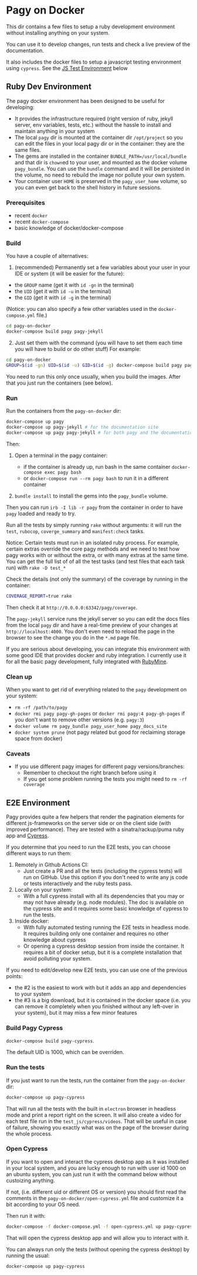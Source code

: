 # Pagy on Docker

This dir contains a few files to setup a ruby development environment without installing anything on your system.

You can use it to develop changes, run tests and check a live preview of the documentation.

It also includes the docker files to setup a javascript testing environment using `cypress`. See the [JS Test Environment](#js-test-environment) below

## Ruby Dev Environment

The pagy docker environment has been designed to be useful for developing:

- It provides the infrastructure required (right version of ruby, jekyll server, env variables, tests, etc.) without the hassle to install and maintain anything in your system
- The local `pagy` dir is mounted at the container dir `/opt/project` so you can edit the files in your local pagy dir or in the container: they are the same files.
- The gems are installed in the container `BUNDLE_PATH=/usr/local/bundle` and that dir is `chown`ed to your user, and mounted as the docker volume `pagy_bundle`. You can use the `bundle` command and it will be persisted in the volume, no need to rebuild the image nor pollute your own system.
- Your container user `HOME` is preserved in the `pagy_user_home` volume, so you can even get back to the shell history in future sessions.

### Prerequisites

- recent `docker`
- recent `docker-compose`
- basic knowledge of docker/docker-compose

### Build

You have a couple of alternatives:

1. (recommended) Permanently set a few variables about your user in your IDE or system (it will be easier for the future):

  - the `GROUP` name (get it with `id -gn` in the terminal)
  - the `UID` (get it with `id -u` in the terminal)
  - the `GID` (get it with `id -g` in the terminal)

  (Notice: you can also specify a few other variables used in the `docker-compose.yml` file.)

  ```sh
  cd pagy-on-docker
  docker-compose build pagy pagy-jekyll
  ```

2. Just set them with the command (you will have to set them each time you will have to build or do other stuff) For example:

```sh
cd pagy-on-docker
GROUP=$(id -gn) UID=$(id -u) GID=$(id -g) docker-compose build pagy pagy-jekyll
```

You need to run this only once usually, when you build the images. After that you just run the containers (see below).

### Run

Run the containers from the `pagy-on-docker` dir:

```sh
docker-compose up pagy
docker-compose up pagy-jekyll # for the documentation site
docker-compose up pagy pagy-jekyll # for both pagy and the documentation site
```
Then:

1. Open a terminal in the pagy container:
     - if the container is already up, run bash in the same container `docker-compose exec pagy bash`
     - or `docker-compose run --rm pagy bash` to run it in a different container

2. `bundle install` to install the gems into the `pagy_bundle` volume.

Then you can run `irb -I lib -r pagy` from the container in order to have `pagy` loaded and ready to try.

Run all the tests by simply running `rake` without arguments: it will run the `test`, `rubocop`, `coverge_summary` and `manifest:check` tasks.

Notice: Certain tests must run in an isolated ruby process. For example, certain extras override the core pagy methods and we need to test how pagy works with or without the extra, or with many extras at the same time. You can get the full list of of all the test tasks (and test files that each task run) with `rake -D test_*`

Check the details (not only the summary) of the coverage by running in the container:

```sh
COVERAGE_REPORT=true rake
```

Then check it at `http://0.0.0.0:63342/pagy/coverage`.

The `pagy-jekyll` service runs the jekyll server so you can edit the docs files from the local `pagy` dir and have a real-time preview of your changes at `http://localhost:4000`. You don't even need to reload the page in the browser to see the change you do in the `*.md` page file.

If you are serious about developing, you can integrate this environment with some good IDE that provides docker and ruby integration. I currently use it for all the basic pagy development, fully integrated with [RubyMine](https://www.jetbrains.com/ruby/?from=https%3A%2F%2Fgithub.com%2Fddnexus%2Fpagy).

### Clean up

When you want to get rid of everything related to the `pagy` development on your system:

- `rm -rf /path/to/pagy`
- `docker rmi pagy pagy-gh-pages` or `docker rmi pagy:4 pagy-gh-pages` if you don't want to remove other versions (e.g. `pagy:3`)
- `docker volume rm pagy_bundle pagy_user_home pagy_docs_site`
- `docker system prune` (not pagy related but good for reclaiming storage space from docker)

### Caveats

- If you use different pagy images for different pagy versions/branches:
    - Remember to checkout the right branch before using it
    - If you get some problem running the tests you might need to `rm -rf coverage`

## E2E Environment

Pagy provides quite a few helpers that render the pagination elements for different js-frameworks on the server side or on the client side (with improved performance). They are tested with a sinatra/rackup/puma ruby app and  [Cypress](https://www.cypress.io).

If you determine that you need to run the E2E tests, you can choose different ways to run them:

1. Remotely in Github Actions CI:
    - Just create a PR and all the tests (including the cypress tests) will run on GitHub. Use this option if you don't need to write any js code or tests interactively and the ruby tests pass.
2. Locally on your system:
    - With a full cypress install with all its dependencies that you may or may not have already (e.g. node modules). The doc is available on the cypress site and it requires some basic knowledge of cypress to run the tests.
3. Inside docker:
    - With fully automated testing running the E2E tests in headless mode. It requires building only one container and requires no other knowledge about cypress
    - Or opening a cypress desktop session from inside the container. It requires a bit of docker setup, but it is a complete installation that avoid polluting your system.

If you need to edit/develop new E2E tests, you can use one of the previous points:
- the #2 is the easiest to work with but it adds an app and dependencies to your system
- the #3 is a big download, but it is contained in the docker space (i.e. you can remove it completely when you finished without any left-over in your system), but it may miss a few minor features

### Build Pagy Cypress

`docker-compose build pagy-cypress`.

The default UID is 1000, which can be overriden.

### Run the tests

If you just want to run the tests, run the container from the `pagy-on-docker` dir:

```sh
docker-compose up pagy-cypress
```

That will run all the tests with the built in `electron` browser in headless mode and print a report right on the screen. It will also create a video for each test file run in the `test_js/cypress/videos`. That will be useful in case of failure, showing you exactly what was on the page of the browser during the whole process.

### Open Cypress

If you want to open and interact the cypress desktop app as it was installed in your local system, and you are lucky enough to run with user id 1000 on an ubuntu system, you can just run it with the command below without custoizing anything.

If not, (i.e. different uid or different OS or version) you should first read the comments in the `pagy-on-docker/open-cypress.yml` file and customize it a bit according to your OS need.

Then run it with:

```sh
docker-compose -f docker-compose.yml -f open-cypress.yml up pagy-cypress
```

That will open the cypress desktop app and will allow you to interact with it.

You can always run only the tests (without opening the cypress desktop) by running the usual:

```sh
docker-compose up pagy-cypress
```
